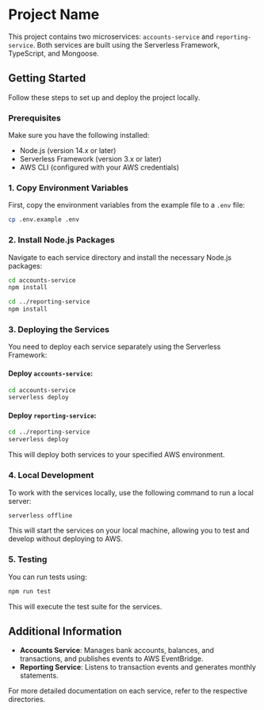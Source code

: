
# Project Name

This project contains two microservices: `accounts-service` and `reporting-service`. Both services are built using the Serverless Framework, TypeScript, and Mongoose.

## Getting Started

Follow these steps to set up and deploy the project locally.

### Prerequisites

Make sure you have the following installed:

- Node.js (version 14.x or later)
- Serverless Framework (version 3.x or later)
- AWS CLI (configured with your AWS credentials)

### 1. Copy Environment Variables

First, copy the environment variables from the example file to a `.env` file:

```bash
cp .env.example .env
```

### 2. Install Node.js Packages

Navigate to each service directory and install the necessary Node.js packages:

```bash
cd accounts-service
npm install

cd ../reporting-service
npm install
```

### 3. Deploying the Services

You need to deploy each service separately using the Serverless Framework:

#### Deploy `accounts-service`:

```bash
cd accounts-service
serverless deploy
```

#### Deploy `reporting-service`:

```bash
cd ../reporting-service
serverless deploy
```

This will deploy both services to your specified AWS environment.

### 4. Local Development

To work with the services locally, use the following command to run a local server:

```bash
serverless offline
```

This will start the services on your local machine, allowing you to test and develop without deploying to AWS.

### 5. Testing

You can run tests using:

```bash
npm run test
```

This will execute the test suite for the services.

## Additional Information

- **Accounts Service**: Manages bank accounts, balances, and transactions, and publishes events to AWS EventBridge.
- **Reporting Service**: Listens to transaction events and generates monthly statements.

For more detailed documentation on each service, refer to the respective directories.
